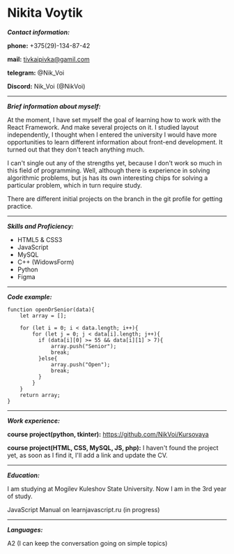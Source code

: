 # Nikita Voytik

***Contact information:***

**phone:** +375(29)-134-87-42 

**mail:** tivkaipivka@gamil.com 

**telegram:** @Nik_Voi 

**Discord:** Nik_Voi (@NikVoi)

********* 

***Brief information about myself:*** 

At the moment, I have set myself the goal of learning how to work with the React Framework. And make several projects on it. I studied layout independently, I thought when I entered the university I would have more opportunities to learn different information about front-end development. It turned out that they don't teach anything much.

I can't single out any of the strengths yet, because I don't work so much in this field of programming. Well, although there is experience in solving algorithmic problems, but js has its own interesting chips for solving a particular problem, which in turn require study.

There are different initial projects on the branch in the git profile for getting practice.

********* 

***Skills and Proficiency:***

+ HTML5 & CSS3 
+ JavaScript
+ MySQL
+ C++ (WidowsForm)
+ Python
+ Figma

********* 

***Code example:***

```
function openOrSenior(data){
    let array = [];

    for (let i = 0; i < data.length; i++){
        for (let j = 0; j < data[i].length; j++){
          if (data[i][0] >= 55 && data[i][1] > 7){
              array.push("Senior");
              break;
          }else{
              array.push("Open");
              break;
          }
        }
    }
    return array;
}
```

********* 

***Work experience:***

**course project(python, tkinter):** https://github.com/NikVoi/Kursovaya

**course project(HTML, CSS, MySQL, JS, php):** I haven't found the project yet, as soon as I find it, I'll add a link and update the CV.

********* 
***Education:***

I am studying at Mogilev Kuleshov State University. Now I am in the 3rd year of study.

JavaScript Manual on learnjavascript.ru (in progress)

********* 
***Languages:***

A2 (I can keep the conversation going on simple topics)
